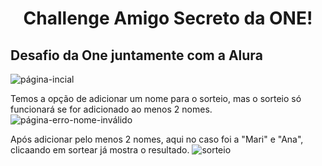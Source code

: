 <h1 align="center"> Challenge Amigo Secreto da ONE!</h1>

## Desafio da One juntamente com a Alura

![página-incial](https://github.com/user-attachments/assets/c1adda25-912a-4aee-b0eb-61a51515b66a)

Temos a opção de adicionar um nome para o sorteio, mas o sorteio só funcionará se for adicionado ao menos 2 nomes. 
![página-erro-nome-inválido](https://github.com/user-attachments/assets/8401d80c-8af1-4477-892f-72187ae94466)

Após adicionar pelo menos 2 nomes, aqui no caso foi a "Mari" e "Ana", clicaando em sortear já mostra o resultado. 
![sorteio](https://github.com/user-attachments/assets/52808ccc-a123-4bc9-b9bd-cb870c95990e)

